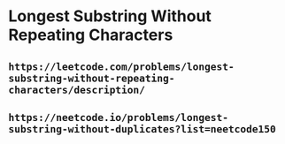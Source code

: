 # Longest Substring Without Repeating Characters

## `https://leetcode.com/problems/longest-substring-without-repeating-characters/description/`

## `https://neetcode.io/problems/longest-substring-without-duplicates?list=neetcode150`
